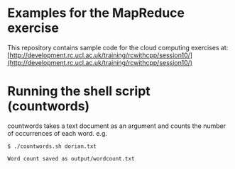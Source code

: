 # Examples for the MapReduce exercise

This repository contains sample code for the cloud computing exercises at: 
[http://development.rc.ucl.ac.uk/training/rcwithcpp/session10/](http://development.rc.ucl.ac.uk/training/rcwithcpp/session10/)

# Running the shell script (countwords)

countwords takes a text document as an argument and counts the number of occurrences of each word. e.g.

```
$ ./countwords.sh dorian.txt

Word count saved as output/wordcount.txt
```
